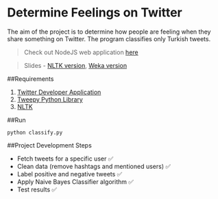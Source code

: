 # Determine Feelings on Twitter
The aim of the project is to determine how people are feeling when they share something on Twitter. The program classifies only Turkish tweets.

> Check out NodeJS web application [here](https://twitter-sentiment-analysis.now.sh/)

> Slides - [NLTK version](https://slides.com/mertkahyaoglu/twitter-sentiment-analysis), [Weka version ](http://slides.com/mertkahyaoglu/twitter-sentiment-analysis-4)

##Requirements

1. [Twitter Developer Application](https://apps.twitter.com/app/new)
2. [Tweepy Python Library](http://www.tweepy.org/)
3. [NLTK](http://www.nltk.org/)

##Run

`python classify.py`

##Project Development Steps

* Fetch tweets for a specific user :white_check_mark:
* Clean data (remove hashtags and mentioned users) :white_check_mark:
* Label positive and negative tweets :white_check_mark:
* Apply Naive Bayes Classifier algorithm :white_check_mark:
* Test results :white_check_mark:
